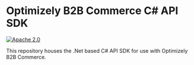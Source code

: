 # Optimizely B2B Commerce C# API SDK
[![Apache 2.0](https://img.shields.io/github/license/nebula-plugins/gradle-extra-configurations-plugin.svg)](http://www.apache.org/licenses/LICENSE-2.0)

This repository houses the .Net based C# API SDK for use with Optimizely B2B Commerce.
